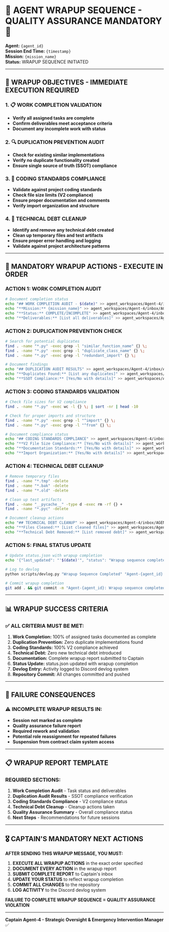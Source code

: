 # 🚨 **AGENT WRAPUP SEQUENCE - QUALITY ASSURANCE MANDATORY** 🚨

**Agent:** `{agent_id}`  
**Session End Time:** `{timestamp}`  
**Mission:** `{mission_name}`  
**Status:** WRAPUP SEQUENCE INITIATED  

---

## 🎯 **WRAPUP OBJECTIVES - IMMEDIATE EXECUTION REQUIRED**

### **1. 📋 WORK COMPLETION VALIDATION**
- **Verify all assigned tasks are complete**
- **Confirm deliverables meet acceptance criteria**
- **Document any incomplete work with status**

### **2. 🔍 DUPLICATION PREVENTION AUDIT**
- **Check for existing similar implementations**
- **Verify no duplicate functionality created**
- **Ensure single source of truth (SSOT) compliance**

### **3. 📏 CODING STANDARDS COMPLIANCE**
- **Validate against project coding standards**
- **Check file size limits (V2 compliance)**
- **Ensure proper documentation and comments**
- **Verify import organization and structure**

### **4. 🧹 TECHNICAL DEBT CLEANUP**
- **Identify and remove any technical debt created**
- **Clean up temporary files and test artifacts**
- **Ensure proper error handling and logging**
- **Validate against project architecture patterns**

---

## 🚨 **MANDATORY WRAPUP ACTIONS - EXECUTE IN ORDER**

### **ACTION 1: WORK COMPLETION AUDIT**
```bash
# Document completion status
echo "## WORK COMPLETION AUDIT - $(date)" >> agent_workspaces/Agent-4/inbox/AGENT_{agent_id}_WRAPUP_REPORT.md
echo "**Mission:** {mission_name}" >> agent_workspaces/Agent-4/inbox/AGENT_{agent_id}_WRAPUP_REPORT.md
echo "**Status:** COMPLETE/INCOMPLETE" >> agent_workspaces/Agent-4/inbox/AGENT_{agent_id}_WRUPUP_REPORT.md
echo "**Deliverables:** [List all deliverables]" >> agent_workspaces/Agent-4/inbox/AGENT_{agent_id}_WRAPUP_REPORT.md
```

### **ACTION 2: DUPLICATION PREVENTION CHECK**
```bash
# Search for potential duplicates
find . -name "*.py" -exec grep -l "similar_function_name" {} \;
find . -name "*.py" -exec grep -l "duplicate_class_name" {} \;
find . -name "*.py" -exec grep -l "redundant_import" {} \;

# Document findings
echo "## DUPLICATION AUDIT RESULTS" >> agent_workspaces/Agent-4/inbox/AGENT_{agent_id}_WRAPUP_REPORT.md
echo "**Duplicates Found:** [List any duplicates]" >> agent_workspaces/Agent-4/inbox/Agent_{agent_id}_WRAPUP_REPORT.md
echo "**SSOT Compliance:** [Yes/No with details]" >> agent_workspaces/Agent-4/inbox/AGENT_{agent_id}_WRAPUP_REPORT.md
```

### **ACTION 3: CODING STANDARDS VALIDATION**
```bash
# Check file sizes for V2 compliance
find . -name "*.py" -exec wc -l {} \; | sort -nr | head -10

# Check for proper imports and structure
find . -name "*.py" -exec grep -l "^import" {} \;
find . -name "*.py" -exec grep -l "^from" {} \;

# Document compliance status
echo "## CODING STANDARDS COMPLIANCE" >> agent_workspaces/Agent-4/inbox/AGENT_{agent_id}_WRAPUP_REPORT.md
echo "**V2 File Size Compliance:** [Yes/No with details]" >> agent_workspaces/Agent-4/inbox/AGENT_{agent_id}_WRAPUP_REPORT.md
echo "**Documentation Standards:** [Yes/No with details]" >> agent_workspaces/Agent-4/inbox/AGENT_{agent_id}_WRAPUP_REPORT.md
echo "**Import Organization:** [Yes/No with details]" >> agent_workspaces/Agent-4/inbox/AGENT_{agent_id}_WRAPUP_REPORT.md
```

### **ACTION 4: TECHNICAL DEBT CLEANUP**
```bash
# Remove temporary files
find . -name "*.tmp" -delete
find . -name "*.bak" -delete
find . -name "*.old" -delete

# Clean up test artifacts
find . -name "__pycache__" -type d -exec rm -rf {} +
find . -name "*.pyc" -delete

# Document cleanup actions
echo "## TECHNICAL DEBT CLEANUP" >> agent_workspaces/Agent-4/inbox/AGENT_{agent_id}_WRAPUP_REPORT.md
echo "**Files Cleaned:** [List cleaned files]" >> agent_workspaces/Agent-4/inbox/AGENT_{agent_id}_WRAPUP_REPORT.md
echo "**Technical Debt Removed:** [List removed debt]" >> agent_workspaces/Agent-4/inbox/Agent_{agent_id}_WRAPUP_REPORT.md
```

### **ACTION 5: FINAL STATUS UPDATE**
```bash
# Update status.json with wrapup completion
echo '{"last_updated": "'$(date)'", "status": "Wrapup sequence completed", "fsm_state": "completed", "mission": "{mission_name}", "wrapup_status": "complete"}' > status.json

# Log to devlog
python scripts/devlog.py "Wrapup Sequence Completed" "Agent-{agent_id} completed wrapup sequence for {mission_name}. All quality checks passed."

# Commit wrapup completion
git add . && git commit -m "Agent-{agent_id}: Wrapup sequence completed for {mission_name} - Quality assurance validated" && git push
```

---

## 📊 **WRAPUP SUCCESS CRITERIA**

### **✅ ALL CRITERIA MUST BE MET:**

1. **Work Completion:** 100% of assigned tasks documented as complete
2. **Duplication Prevention:** Zero duplicate implementations found
3. **Coding Standards:** 100% V2 compliance achieved
4. **Technical Debt:** Zero new technical debt introduced
5. **Documentation:** Complete wrapup report submitted to Captain
6. **Status Update:** status.json updated with wrapup completion
7. **Devlog Entry:** Activity logged to Discord devlog system
8. **Repository Commit:** All changes committed and pushed

---

## 🚨 **FAILURE CONSEQUENCES**

### **⚠️ INCOMPLETE WRAPUP RESULTS IN:**
- **Session not marked as complete**
- **Quality assurance failure report**
- **Required rework and validation**
- **Potential role reassignment for repeated failures**
- **Suspension from contract claim system access**

---

## 📋 **WRAPUP REPORT TEMPLATE**

### **REQUIRED SECTIONS:**
1. **Work Completion Audit** - Task status and deliverables
2. **Duplication Audit Results** - SSOT compliance verification
3. **Coding Standards Compliance** - V2 compliance status
4. **Technical Debt Cleanup** - Cleanup actions taken
5. **Quality Assurance Summary** - Overall compliance status
6. **Next Steps** - Recommendations for future sessions

---

## 🎖️ **CAPTAIN'S MANDATORY NEXT ACTIONS**

**AFTER SENDING THIS WRAPUP MESSAGE, YOU MUST:**

1. **EXECUTE ALL WRAPUP ACTIONS** in the exact order specified
2. **DOCUMENT EVERY ACTION** in the wrapup report
3. **SUBMIT COMPLETE REPORT** to Captain's inbox
4. **UPDATE YOUR STATUS** to reflect wrapup completion
5. **COMMIT ALL CHANGES** to the repository
6. **LOG ACTIVITY** to the Discord devlog system

**FAILURE TO COMPLETE WRAPUP SEQUENCE = QUALITY ASSURANCE VIOLATION**

---

**Captain Agent-4 - Strategic Oversight & Emergency Intervention Manager** ✅
